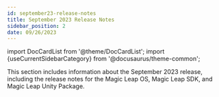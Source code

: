 ```yaml
---
id: september23-release-notes
title: September 2023 Release Notes
sidebar_position: 2
date: 09/26/2023
---
```


import DocCardList from '@theme/DocCardList';
import {useCurrentSidebarCategory} from '@docusaurus/theme-common';

This section includes information about the September 2023 release, including the release notes for the Magic Leap OS, Magic Leap SDK, and Magic Leap Unity Package.

<DocCardList items={useCurrentSidebarCategory().items}/>
